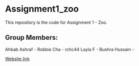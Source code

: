 # Assignment1_zoo

This repository is the code for Assignment 1 - Zoo.

  ## Group Members:

Ahbab Ashraf - 
Robbie Cha - rchc44
Layla F - 
Bushra Hussain - 


[Website link](https://rchc44.github.io/assignment1_zoo/)
